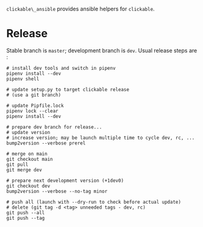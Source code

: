 `clickable\_ansible` provides ansible helpers for `clickable`.

# Release

Stable branch is `master`; development branch is `dev`. Usual release steps are :

```
# install dev tools and switch in pipenv
pipenv install --dev
pipenv shell

# update setup.py to target clickable release
# (use a git branch)

# update Pipfile.lock
pipenv lock --clear
pipenv install --dev

# prepare dev branch for release...
# update version
# increase version; may be launch multiple time to cycle dev, rc, ...
bump2version --verbose prerel

# merge on main
git checkout main
git pull
git merge dev

# prepare next development version (+1dev0)
git checkout dev
bump2version --verbose --no-tag minor

# push all (launch with --dry-run to check before actual update)
# delete (git tag -d <tag> unneeded tags - dev, rc)
git push --all
git push --tag
```
